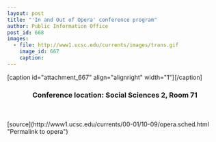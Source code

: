 ```yaml
---
layout: post
title: "'In and Out of Opera' conference program"
author: Public Information Office
post_id: 668
images:
  - file: http://www1.ucsc.edu/currents/images/trans.gif
    image_id: 667
    caption: 
---
```


[caption id="attachment_667" align="alignright" width="1"]<a href="http://localhost/mysite/wp-content/uploads/2000/10/trans.gif"><img class="size-full wp-image-667" src="http://localhost/mysite/wp-content/uploads/2000/10/trans.gif" alt="" width="1" height="1" /></a>[/caption]
<h3 align="center">
  Conference location: Social Sciences 2, Room 71
</h3><br>
<br>
[source](http://www1.ucsc.edu/currents/00-01/10-09/opera.sched.html "Permalink to opera")
